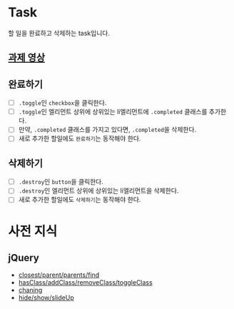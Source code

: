 # Task
할 일을 완료하고 삭제하는 task입니다.

## [과제 영상](http://portal.nhnnext.org/streaming/2016/1%ED%95%99%EA%B8%B0/jQuery%EB%A1%9C%20TODO%EA%B0%9C%EB%B0%9C%ED%95%98%EA%B8%B0./%EC%A0%84%EC%9A%A9%EC%9A%B0/652)

## 완료하기
- [ ] `.toggle`인 `checkbox`을 클릭한다.
- [ ] `.toggle`인 엘리먼트 상위에 상위있는 li엘리먼트에 `.completed` 클래스를 추가한다.
- [ ] 만약, `.completed` 클래스를 가지고 있다면, `.completed`을 삭제한다.
- [ ] 새로 추가한 할일에도 `완료하기`는 동작해야 한다.

## 삭제하기
- [ ] `.destroy`인 `button`을 클릭한다.
- [ ] `.destroy`인 엘리먼트 상위에 상위있는 li엘리먼트을 삭제한다.
- [ ] 새로 추가한 할일에도 `삭제하기`는 동작해야 한다.

# 사전 지식
## jQuery
- [closest/parent/parents/find](http://portal.nhnnext.org/streaming/2016/1%ED%95%99%EA%B8%B0/jQuery/%EC%A0%84%EC%9A%A9%EC%9A%B0/667)
- [hasClass/addClass/removeClass/toggleClass](http://portal.nhnnext.org/streaming/2016/1%ED%95%99%EA%B8%B0/jQuery/%EC%A0%84%EC%9A%A9%EC%9A%B0/661)
- [chaning](http://portal.nhnnext.org/streaming/2016/1%ED%95%99%EA%B8%B0/jQuery/%EC%A0%84%EC%9A%A9%EC%9A%B0/654)
- [hide/show/slideUp](http://portal.nhnnext.org/streaming/2016/1%ED%95%99%EA%B8%B0/jQuery/%EC%A0%84%EC%9A%A9%EC%9A%B0/663)